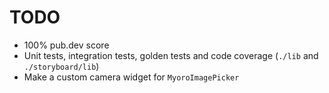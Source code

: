 # TODO

- 100% pub.dev score
- Unit tests, integration tests, golden tests and code coverage (`./lib` and `./storyboard/lib`)
- Make a custom camera widget for `MyoroImagePicker`
